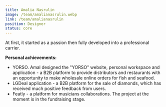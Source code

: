 ```yaml
---
title: Amalia Nasrulin
image: /team/amalianasrulin.webp
link: /team/amalianasrulin
position: Designer
status: core
---
```


At first, it started as a passion then fully developed into a professional carrier.

**Personal achievements:**
- YORSO. Amal designed the "YORSO" website, personal workspace and application - a B2B platform to provide distributors and restaurants with an opportunity to make wholesale online orders for fish and seafood.
- LGDeal application - a B2B platform for the sale of diamonds, which has received much positive feedback from users.
- Featly - a platform for musicians collaborations. The project at the moment is in the fundraising stage.
